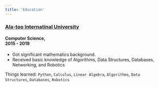 ```yaml
---
title: 'Education'
---
```

### <a href="http://alatoo.edu.kg/" target="_blank" rel="noopener noreferrer">Ala-too Internatinal University</a>

#### Computer Science,<br/>2015 - 2019

- Got significant mathematics background.
- Received basic knowledge of Algorithms, Data Structures, Databases, Networking, and Robotics


Things learned: `Python`, `Calculus`, `Linear Algebra`, `Algorithms`, `Data Structures`, `Databases`, `Robotics`

